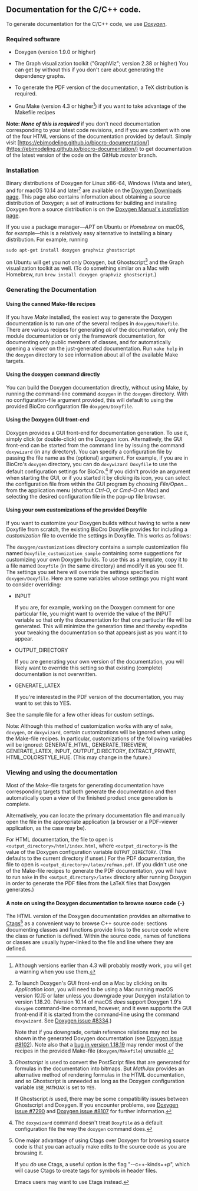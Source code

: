 ## Documentation for the C/C++ code.

To generate documentation for the C/C++ code, we use
[_Doxygen_](https://www.doxygen.nl/index.html).

### Required software

- Doxygen (version 1.9.0 or higher)

- The Graph visualization toolkit ("GraphViz"; version 2.38 or higher)
  You can get by without this if you don't care about generating the
  dependency graphs.

- To generate the PDF version of the documentation, a TeX distribution
  is required.

- Gnu Make (version 4.3 or higher[^note_make_version]) if you want to take
  advantage of the Makefile recipes

[^note_make_version]: Although versions earlier than 4.3 will probably
mostly work, you will get a warning when you use them.

**Note: _None of this is required_** if you don't need documentation
corresponding to your latest code revisions, and if you are content
with one of the four HTML versions of the documentation provided by
default.  Simply visit
[https://ebimodeling.github.io/biocro-documentation/](https://ebimodeling.github.io/biocro-documentation/)
to get documentation of the latest version of the code on the GitHub
_master_ branch.

### Installation

Binary distributions of Doxygen for Linux x86-64, Windows (Vista and
later), and for macOS 10.14 and later[^note_macos_version_note] are
available on the [Doxygen Downloads
page](https://www.doxygen.nl/download.html).  This page also contains
information about obtaining a source distribution of Doxygen; a set of
instructions for building and installing Doxygen from a source
distribution is on the [Doxygen Manual's _Installation_
page](https://www.doxygen.nl/manual/install.html).

[^note_macos_version_note]: To launch Doxygen's GUI front-end on a Mac
by clicking on its _Application_ icon, you will need to be using a Mac
running macOS version _10.15_ or later unless you downgrade your
Doxygen installation to version 1.18.20.  (Version 10.14 of macOS
_does_ support Doxygen 1.9's `doxygen` command-line command, however,
and it even supports the GUI front-end if it is started from the
command-line using the command `doxywizard`.  See [Doxygen issue
#8334](https://github.com/doxygen/doxygen/issues/8334).)

    Note that if you downgrade, certain reference relations may not be
shown in the generated Doxygen documentation (see [Doxygen issue
#8102](https://github.com/doxygen/doxygen/issues/8102)).  Note also
that a [bug in version
1.18.19](https://github.com/doxygen/doxygen/issues/7975) may render
most of the recipes in the provided Make-file (`doxygen/Makefile`)
unusable.

If you use a package manager—*APT* on Ubuntu or *Homebrew* on macOS,
for example—this is a relatively easy alternative to installing a
binary distribution.  For example, running

```
sudo apt-get install doxygen graphviz ghostscript
```

on Ubuntu will get you not only Doxygen, but
Ghostscript[^note_ghostscript] and the Graph visualization toolkit as
well.  (To do something similar on a Mac with Homebrew, run `brew
install doxygen graphviz ghostscript`.)

[^note_ghostscript]: _Ghostscript_ is used to convert the PostScript
files that are generated for formulas in the documentation into
bitmaps.  But _MathJax_ provides an alternative method of rendering
formulas in the HTML documentation, and so Ghostscript is unneeded as
long as the Doxygen configuration variable `USE_MATHJAX` is set to
`YES`.

    If Ghostscript _is_ used, there may be some compatibility issues
between Ghostscript and Doxygen.  If you encounter problems, see
[Doxygen issue #7290](https://github.com/doxygen/doxygen/issues/7290)
and [Doxygen issue
#8107](https://github.com/doxygen/doxygen/issues/8107) for further
information.

### Generating the Documentation

#### Using the canned Make-file recipes

If you have _Make_ installed, the easiest way to generate the Doxygen
documentation is to run one of the several recipes in
`doxygen/Makefile`.  There are various recipes for generating _all_ of
the documentation, only the module documentation or only the framework
documentation, for documenting only public members of classes, and for
automatically opening a viewer on the just-generated documentation.
Run `make help` in the `doxygen` directory to see information about
all of the available Make targets.

#### Using the doxygen command directly

You can build the Doxygen documentation directly, without using Make,
by running the command-line command `doxygen` in the `doxygen`
directory.  With no configuration-file argument provided, this will
default to using the provided BioCro configuration file
`doxygen/Doxyfile`.

#### Using the Doxygen GUI front-end

Doxygen provides a GUI front-end for documentation generation.  To use
it, simply click (or double-click) on the _Doxygen_ icon.
Alternatively, the GUI front-end can be started from the command line
by issuing the command `doxywizard` (in any directory).  You can
specify a configuration file by passing the file name as the
(optional) argument.  For example, if you are in BioCro's `doxygen`
directory, you can do `doxywizard Doxyfile` to use the default
configuration settings for BioCro.[^note_no_doxywizard_default] If you
didn't provide an argument when starting the GUI, or if you started it
by clicking its icon, you can select the configuration file from
within the GUI program by choosing _File/Open..._ from the application
menu (shortcut _Ctrl-O_, or _Cmd-O_ on Mac) and selecting the desired
configuration file in the pop-up file browser.

[^note_no_doxywizard_default]: The `doxywizard` command doesn't treat
`Doxyfile` as a default configuration file the way the `doxygen`
command does.

#### Using your own customizations of the provided Doxyfile

If you want to customize your Doxygen builds without having to write a
new Doxyfile from scratch, the existing BioCro Doxyfile provides for
including a _customization_ file to override the settings in Doxyfile.
This works as follows:

The `doxygen/customizations` directory contains a sample customization
file named `Doxyfile_customization_sample` containing some suggestions
for customizing your own Doxygen builds.  To use this as a template,
copy it to a file named `Doxyfile` (in the same directory) and modify
it as you see fit.  The settings you set here will override the
settings specified in `doxygen/Doxyfile`.  Here are some variables
whose settings you might want to consider overriding:

* INPUT

    If you are, for example, working on the Doxygen comment for one
    particular file, you might want to override the value of the INPUT
    variable so that only the documentation for that one partiuclar
    file will be generated.  This will minimize the generation time
    and thereby expedite your tweaking the documentation so that
    appears just as you want it to appear.

* OUTPUT_DIRECTORY

    If you are generating your own version of the documentation, you
    will likely want to override this setting so that existing
    (complete) documentation is not overwritten.

* GENERATE_LATEX

    If you're interested in the PDF version of the documentation, you
    may want to set this to YES.

See the sample file for a few other ideas for custom settings.

Note: Although this method of customization works with any of `make`,
`doxygen`, or `doxywizard`, certain customizations will be ignored
when using the Make-file recipes.  In particular, customizations of
the following variables will be ignored: GENERATE_HTML,
GENERATE_TREEVIEW, GENERATE_LATEX, INPUT, OUTPUT_DIRECTORY,
EXTRACT_PRIVATE, HTML_COLORSTYLE_HUE.  (This may change in the future.)

### Viewing and using the documentation

Most of the Make-file targets for generating documentation have
corresponding targets that both generate the documentation and then
automatically open a view of the finished product once generation is
complete.

Alternatively, you can locate the primary documentation file and
manually open the file in the appropriate application (a browser or a
PDF-viewer application, as the case may be).

For HTML documentation, the file to open is
`<output_directory>/html/index.html`, where `<output_directory>` is
the value of the Doxygen configuration variable `OUTPUT_DIRECTORY`.
(This defaults to the current directory if unset.)  For the PDF
documentation, the file to open is
`<output_directory>/latex/refman.pdf`.  (If you didn't use one of the
Make-file recipes to generate the PDF documentation, you will have to
run `make` in the `<output_directory>/latex` directory after running
Doxygen in order to generate the PDF files from the LaTeX files that
Doxygen generates.)

#### A note on using the Doxygen documentation to browse source code {-}

The HTML version of the Doxygen documentation provides an alternative
to [Ctags](https://en.wikipedia.org/wiki/Ctags)[^note_ctags] as a
convenient way to browse C++ source code: sections documenting classes
and functions provide links to the source code where the class or
function is defined.  Within the source code, names of functions or
classes are usually hyper-linked to the file and line where they are
defined.

[^note_ctags]: One major advantage of using Ctags over Doxygen for
browsing source code is that you can actually make edits to the source
code as you are browsing it.

    If you _do_ use Ctags, a useful option is the flag
"--c++-kinds=+p", which will cause Ctags to create tags for symbols in
header files.

    Emacs users may want to use Etags instead.
